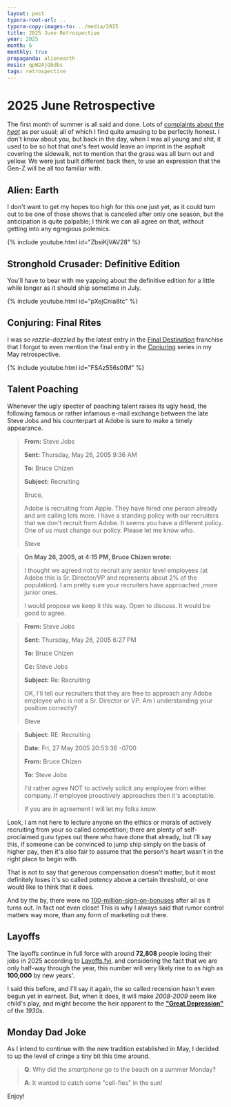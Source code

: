 ```yaml
---
layout: post
typora-root-url: ..
typora-copy-images-to: ../media/2025
title: 2025 June Retrospective
year: 2025
month: 6
monthly: true
propaganda: alienearth
music: qpW2AjQbdbs
tags: retrospective
---
```


# 2025 June Retrospective

The first month of summer is all said and done. Lots of [complaints about the *heat*][canicule] as per usual; all of which I find quite amusing to be perfectly honest. I don't know about you, but back in the day, when I was all young and shit, it used to be so hot that one's feet would leave an imprint in the asphalt covering the sidewalk, not to mention that the grass was all burn out and yellow. We were just built different back then, to use an expression that the Gen-Z will be all too familiar with.

## Alien: Earth

I don't want to get my hopes too high for this one just yet, as it could turn out to be one of those shows that is canceled after only one season, but the anticipation is quite palpable; I think we can all agree on that, without getting into any egregious polemics.

{% include youtube.html id="ZbsiKjVAV28" %}

## Stronghold Crusader: Definitive Edition

You'll have to bear with me yapping about the definitive edition for a little while longer as it should ship sometime in July.

{% include youtube.html id="pXejCnia8tc" %}

## Conjuring: Final Rites

I was so *razzle-dazzled* by the latest entry in the [Final Destination][finaldestination] franchise that I forgot to even mention the final entry in the [Conjuring][conjuring] series in my May retrospective. 

{% include youtube.html id="FSAz556s0fM" %}

## Talent Poaching

Whenever the ugly specter of poaching talent raises its ugly head, the following famous or rather infamous e-mail exchange between the late Steve Jobs and his counterpart at Adobe is sure to make a timely appearance.

> **From:** Steve Jobs
>
> **Sent:** Thursday, May 26, 2005 9:36 AM
>
> **To:** Bruce Chizen
>
> **Subject:** Recruiting
>
> Bruce,
>
> Adobe is recruiting from Apple. They have hired one person already and are calling lots more. I have a standing policy with our recruiters that we don't recruit from Adobe. It seems you have a different policy. One of us must change our policy. Please let me know who.
>
> Steve

> **On May 26, 2005, at 4:15 PM, Bruce Chizen wrote:**
>
> I thought we agreed not to recruit any senior level employees (at Adobe this is Sr. Director/VP and represents about 2% of the population). I am pretty sure your recruiters have approached ,more junior ones.
>
> I would propose we keep it this way. Open to discuss. It would be good to agree.

> **From:** Steve Jobs
>
> **Sent:** Thursday, May 26, 2005 6:27 PM
>
> **To:** Bruce Chizen
>
> **Cc:** Steve Jobs
>
> **Subject:** Re: Recruiting
>
> OK, I'll tell our recruiters that they are free to approach any Adobe employee who is not a Sr. Director or VP. Am I understanding your position correctly?
>
> Steve

> **Subject:** RE: Recruiting
>
> **Date:** Fri, 27 May 2005 20:53:36 -0700
>
> **From:** Bruce Chizen
>
> **To:** Steve Jobs
>
> I'd rather agree NOT to actively solicit any employee from either company. If employee proactively approaches then it's acceptable.
>
> If you are in agreement I will let my folks know.

Look, I am not here to lecture anyone on the ethics or morals of actively recruiting from your so called competition; there are plenty of self-proclaimed guru types out there who have done that already, but I'll say this, if someone can be convinced to jump ship simply on the basis of higher pay, then it's also fair to assume that the person's heart wasn't in the right place to begin with.

That is not to say that generous compensation doesn't matter, but it most definitely loses it's so called potency above a certain threshold, or one would like to think that it does.

And by the by, there were no [100-million-sign-on-bonuses][100milsignonbonus] after all as it turns out. In fact not even close! This is why I always said that rumor control matters way more, than any form of marketing out there.

## Layoffs

The layoffs continue in full force with around **72,808** people losing their jobs in 2025 according to [Layoffs.fyi][layoffsfyi], and considering the fact that we are only half-way through the year, this number will very likely rise to as high as **100,000** by new years'.

I said this before, and I'll say it again, the so called recension hasn't even begun yet in earnest. But, when it does, it will make *2008-2009* seem like child's play, and might become the heir apparent to the [**"Great Depression"**][greatdepression] of the *1930s*.

## Monday Dad Joke

As I intend to continue with the new tradition established in May, I decided to up the level of cringe a tiny bit this time around.

> **Q**: Why did the *smartphone* go to the beach on a summer Monday?
>
> **A**: It wanted to catch some "cell-fies" in the sun!

Enjoy!

[finaldestination]: https://en.wikipedia.org/wiki/Final_Destination
[conjuring]: https://en.wikipedia.org/wiki/The_Conjuring
[canicule]: https://www.arretsurimages.net/emissions/arret-sur-images/canicule-a-la-tele-ou-sont-les-politiques-publiques
[100milsignonbonus]: https://www.reuters.com/business/sam-altman-says-meta-offered-100-million-bonuses-openai-employees-2025-06-18/
[layoffsfyi]: https://layoffs.fyi/
[greatdepression]: https://en.wikipedia.org/wiki/Great_Depression
